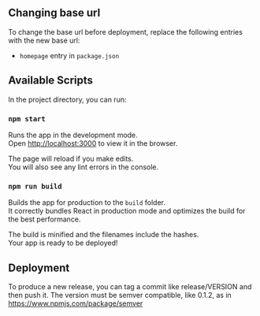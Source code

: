 ## Changing base url

To change the base url before deployment, replace the following entries with the new base url:<br />

- `homepage` entry in `package.json`<br />

## Available Scripts

In the project directory, you can run:

### `npm start`

Runs the app in the development mode.<br />
Open [http://localhost:3000](http://localhost:3000) to view it in the browser.

The page will reload if you make edits.<br />
You will also see any lint errors in the console.

### `npm run build`

Builds the app for production to the `build` folder.<br />
It correctly bundles React in production mode and optimizes the build for the best performance.

The build is minified and the filenames include the hashes.<br />
Your app is ready to be deployed!


## Deployment

To produce a new release, you can tag a commit like release/VERSION and then push it. The version must be semver compatible, like 0.1.2, as in https://www.npmjs.com/package/semver


